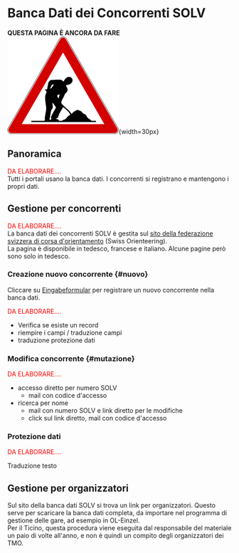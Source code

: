 # Banca Dati dei Concorrenti SOLV

**QUESTA PAGINA È ANCORA DA FARE**  
![Lavori in corso](../img/lavori_in_corso.png){width=30px}

## Panoramica

<span style="color:red">DA ELABORARE....</span>  
Tutti i portali usano la banca dati.
I concorrenti si registrano e mantengono i propri dati.

## Gestione per concorrenti

<span style="color:red">DA ELABORARE....</span>  
La banca dati dei concorrenti SOLV è gestita sul [sito della federazione svizzera di corsa d'orientamento](https://www.o-l.ch/cgi-bin/solvdb) (Swiss Orienteering).  
La pagina è disponibile in tedesco, francese e italiano. Alcune pagine però sono solo in tedesco.
### Creazione nuovo concorrente {#nuovo}

Cliccare su [Eingabeformular](https://www.o-l.ch/cgi-bin/solvdb?&competitor=newform) per registrare un nuovo concorrente nella banca dati.

<span style="color:red">DA ELABORARE....</span>  

- Verifica se esiste un record
- riempire i campi / traduzione campi
- traduzione protezione dati

### Modifica concorrente {#mutazione}

<span style="color:red">DA ELABORARE....</span>  

- accesso diretto per numero SOLV 
  - mail con codice d'accesso
- ricerca per nome
  - mail con numero SOLV e link diretto per le modifiche
  - click sul link diretto, mail con codice d'accesso

### Protezione dati

<span style="color:red">DA ELABORARE....</span>  

Traduzione testo

## Gestione per organizzatori

Sul sito della banca dati SOLV si trova un link per organizzatori. Questo serve per scaricare la banca dati completa, da importare nel programma di gestione delle gare, ad esempio in OL-Einzel.  
Per il Ticino, questa procedura viene eseguita dal responsabile del materiale un paio di volte all'anno, e non è quindi un compito degli organizzatori dei TMO.
